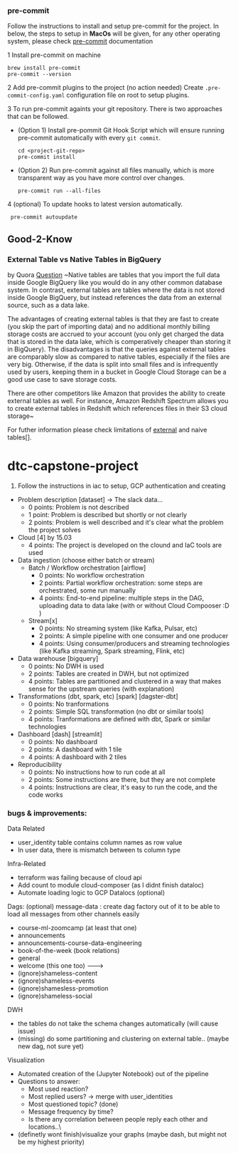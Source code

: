 ### pre-commit

Follow the instructions to install and setup pre-commit for the project.
In below, the steps to setup in **MacOs** will be given, for any other operating system,
please check [pre-commit](https://pre-commit.com/) documentation

1 Install pre-commit on machine
```shell
brew install pre-commit
pre-commit --version
```

2 Add pre-commit plugins to the project (no action needed)
Create `.pre-commit-config.yaml` configuration file on root to setup plugins.


3 To run pre-commit againts your git repository. There is two
approaches that can be followed.
- (Option 1) Install pre-pommit Git Hook Script which will ensure running pre-commit automatically with every `git commit`.
    ```shell
    cd <project-git-repo>
    pre-commit install
    ```
- (Option 2) Run pre-commit against all files manually, which is more transparent way as you have more control over changes.
    ```shell
    pre-commit run --all-files
    ```

4 (optional) To update hooks to latest version automatically.
```shell
 pre-commit autoupdate
```

## Good-2-Know

### External Table vs Native Tables in BigQuery
by Quora [Question](https://www.quora.com/What-is-the-difference-between-native-and-external-tables-in-Google-Big-Query)
~Native tables are tables that you import the full data inside Google BigQuery like you would do in any other common database system. In contrast, external tables are tables where the data is not stored inside Google BigQuery, but instead references the data from an external source, such as a data lake.

The advantages of creating external tables is that they are fast to create (you skip the part of importing data) and no additional monthly billing storage costs are accrued to your account (you only get charged the data that is stored in the data lake, which is comperatively cheaper than storing it in BigQuery). The disadvantages is that the queries against external tables are comparably slow as compared to native tables, especially if the files are very big. Otherwise, if the data is split into small files and is infrequently used by users, keeping them in a bucket in Google Cloud Storage can be a good use case to save storage costs.

There are other competitors like Amazon that provides the ability to create external tables as well. For instance, Amazon Redshift Spectrum allows you to create external tables in Redshift which references files in their S3 cloud storage~

For futher information please check limitations of [external](https://cloud.google.com/bigquery/docs/external-tables#external_table_limitations) and naive tables[].

# dtc-capstone-project

1. Follow the instructions in iac to setup, GCP authentication and creating

* Problem description [dataset] -> The slack data...
    * 0 points: Problem is not described
    * 1 point: Problem is described but shortly or not clearly
    * 2 points: Problem is well described and it's clear what the problem the project solves
* Cloud [4] by 15.03
    * 4 points: The project is developed on the clound and IaC tools are used
* Data ingestion (choose either batch or stream)
    * Batch / Workflow orchestration [airflow]
        * 0 points: No workflow orchestration
        * 2 points: Partial workflow orchestration: some steps are orchestrated, some run manually
        * 4 points: End-to-end pipeline: multiple steps in the DAG, uploading data to data lake (with or without Cloud Compooser :D )
    * Stream[x]
        * 0 points: No streaming system (like Kafka, Pulsar, etc)
        * 2 points: A simple pipeline with one consumer and one producer
        * 4 points: Using consumer/producers and streaming technologies (like Kafka streaming, Spark streaming, Flink, etc)
* Data warehouse [bigquery]
    * 0 points: No DWH is used
    * 2 points: Tables are created in DWH, but not optimized
    * 4 points: Tables are partitioned and clustered in a way that makes sense for the upstream queries (with explanation)
* Transformations (dbt, spark, etc) [spark] [dagster-dbt]
    * 0 points: No tranformations
    * 2 points: Simple SQL transformation (no dbt or similar tools)
    * 4 points: Tranformations are defined with dbt, Spark or similar technologies
* Dashboard [dash] [streamlit]
    * 0 points: No dashboard
    * 2 points: A dashboard with 1 tile
    * 4 points: A dashboard with 2 tiles
* Reproducibility
    * 0 points: No instructions how to run code at all
    * 2 points: Some instructions are there, but they are not complete
    * 4 points: Instructions are clear, it's easy to run the code, and the code works


### bugs & improvements:
Data Related
- user_identity table contains column names  as row value
- In user data, there is mismatch between ts column type

Infra-Related
- terraform was failing because of cloud api
- Add count to module cloud-composer (as I didnt finish dataloc)
- Automate loading logic to GCP Datalocs (optional)

Dags:
(optional) message-data : create dag factory out of it to be able to load all messages from other channels easily
- course-ml-zoomcamp (at least that one)
- announcements
- announcements-course-data-engineering
- book-of-the-week (book relations)
- general
- welcome (this one too)
--->
- (ignore)shameless-content
- (ignore)shameless-events
- (ignore)shamesless-promotion
- (ignore)shameless-social

DWH
- the tables do not take the schema changes automatically (will cause issue)
- (missing) do some partitioning and clustering on external table.. (maybe new dag, not sure yet)


Visualization
- Automated creation of the (Jupyter Notebook) out of the pipeline
- Questions to answer:
    - Most used reaction?
    - Most replied users? -> merge with user_identities
    - Most questioned topic? (done)
    - Message frequency by time?
    - Is there any correlation between people reply each other and locations..\
- (definetly wont finish)visualize your graphs (maybe dash, but might not be my highest priority)

